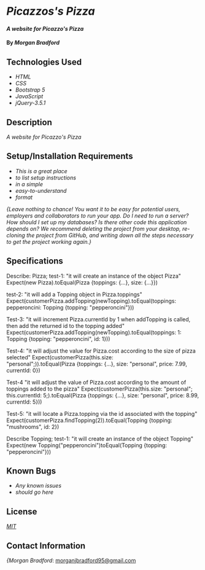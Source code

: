 # _Picazzos's Pizza_

#### _A website for Picazzo's Pizza_

#### By _**Morgan Bradford**_

## Technologies Used

* _HTML_
* _CSS_
* _Bootstrap 5_
* _JavaScript_
* _jQuery-3.5.1_

## Description

_A website for Picazzo's Pizza_

## Setup/Installation Requirements

* _This is a great place_
* _to list setup instructions_
* _in a simple_
* _easy-to-understand_
* _format_

_{Leave nothing to chance! You want it to be easy for potential users, employers and collaborators to run your app. Do I need to run a server? How should I set up my databases? Is there other code this application depends on? We recommend deleting the project from your desktop, re-cloning the project from GitHub, and writing down all the steps necessary to get the project working again.}_

## Specifications

Describe: Pizza;
test-1: "it will create an instance of the object Pizza"
Expect(new Pizza).toEqual(Pizza {toppings: {...}, size: {...}})

test-2: "it will add a Topping object in Pizza.toppings"
Expect(customerPizza.addTopping(newTopping).toEqual(toppings:
pepperoncini: Topping {topping: "pepperoncini"}))

Test-3: "it will increment Pizza.currentId by 1 when addTopping is called, then add the returned id to the topping added"
Expect(customerPizza.addTopping(newTopping).toEqual(toppings:
1: Topping {topping: "pepperoncini", id: 1}))

Test-4: "it will adjust the value for Pizza.cost according to the size of pizza selected"
Expect(customerPizza(this.size: "personal";)).toEqual(Pizza {toppings: {…}, size: "personal", price: 7.99, currentId: 0})

Test-4 "it will adjust the value of Pizza.cost according to the amount of toppings added to the pizza"
Expect(customerPizza(this.size: "personal"; this.currentId: 5;).toEqual(Pizza {toppings: {…}, size: "personal", price: 8.99, currentId: 5}))

Test-5: "it will locate a Pizza.topping via the id associated with the topping"
Expect(customerPizza.findTopping(2)).toEqual(Topping {topping: "mushrooms", id: 2})

Describe Topping;
test-1: "it will create an instance of the object Topping"
Expect(new Topping("pepperoncini")toEqual(Topping {topping: "pepperoncini"}))

## Known Bugs

* _Any known issues_
* _should go here_

## License

_[MIT](LICENSE.txt)_

## Contact Information

_{Morgan Bradford_: morganjbradford95@gmail.com